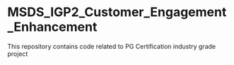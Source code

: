 # MSDS_IGP2_Customer_Engagement_Enhancement
This repository contains code related to PG Certification industry grade project
